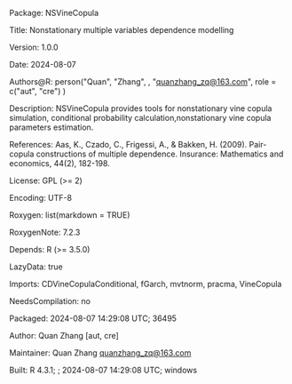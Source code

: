 Package: NSVineCopula

Title: Nonstationary multiple variables dependence modelling

Version: 1.0.0

Date: 2024-08-07

Authors@R: 
    person("Quan", "Zhang", , "quanzhang_zq@163.com", role = c("aut", "cre")
    )
    
Description: NSVineCopula provides tools for nonstationary vine copula simulation, conditional probability calculation,nonstationary vine copula parameters estimation.

References: Aas, K., Czado, C., Frigessi, A., & Bakken, H. (2009).
        Pair-copula constructions of multiple dependence. Insurance:
        Mathematics and economics, 44(2), 182-198.
        
License: GPL (>= 2)

Encoding: UTF-8

Roxygen: list(markdown = TRUE)

RoxygenNote: 7.2.3

Depends: R (>= 3.5.0)

LazyData: true

Imports: CDVineCopulaConditional, fGarch, mvtnorm, pracma, VineCopula

NeedsCompilation: no

Packaged: 2024-08-07 14:29:08 UTC; 36495

Author: Quan Zhang [aut, cre]

Maintainer: Quan Zhang <quanzhang_zq@163.com>

Built: R 4.3.1; ; 2024-08-07 14:29:08 UTC; windows
